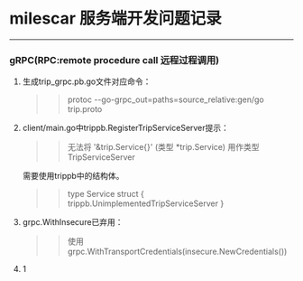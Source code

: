 #  milescar 服务端开发问题记录
****
### gRPC(RPC:remote procedure call 远程过程调用)
1. 生成trip_grpc.pb.go文件对应命令：
   >>protoc --go-grpc_out=paths=source_relative:gen/go trip.proto
2. client/main.go中trippb.RegisterTripServiceServer提示：
   >>无法将 '&trip.Service{}' (类型 *trip.Service) 用作类型 TripServiceServer
   > 
    需要使用trippb中的结构体。
    >>type Service struct { trippb.UnimplementedTripServiceServer }
3. grpc.WithInsecure已弃用：
   >>使用grpc.WithTransportCredentials(insecure.NewCredentials())
   > 
4. 1